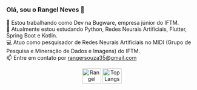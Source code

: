 ### Olá, sou o Rangel Neves 👋

🔭 Estou trabalhando como Dev na Bugware, empresa júnior do IFTM.
<br>
🌱 Atualmente estou estudando Python, Redes Neurais Artificiais, Flutter, Spring Boot e Kotlin.
<br>
💻 Atuo como pesquisador de Redes Neurais Artificiais no MIDI (Grupo de Pesquisa e Mineração de Dados e Imagens) do IFTM.
<br>
📫 Entre em contato por rangersouza35@gmail.com
<br>



<div align="center" display: flex; justify-content: center; align-items: stretch;">
  
  <img src="https://github-readme-stats.vercel.app/api?username=Rangel64&show_icons=true&theme=radical" alt="Rangel Neves   GitHub stats" height="40" width="50">
  <img src="https://github-readme-stats.vercel.app/api/top-langs/?username=Rangel64&layout=compact&theme=radical" alt="Top Langs"height="40" width="50">
  
</div>
